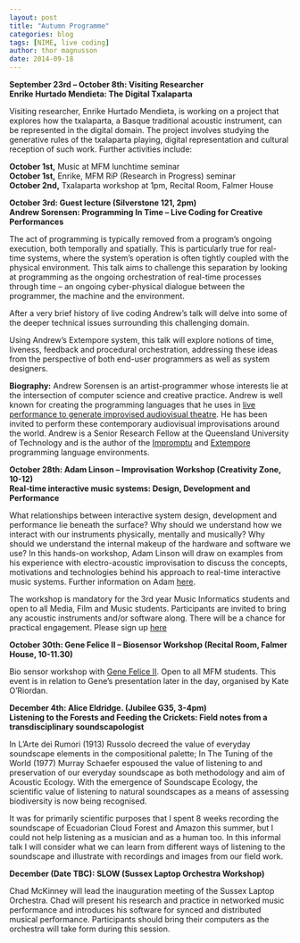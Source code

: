 ```yaml
---
layout: post
title: "Autumn Programme"
categories: blog
tags: [NIME, live coding]
author: thor magnusson
date: 2014-09-18
---
```


**September 23rd – October 8th: Visiting Researcher  
Enrike Hurtado Mendieta: The Digital Txalaparta**


Visiting researcher, Enrike Hurtado Mendieta, is working on a project that explores how the txalaparta, a Basque traditional acoustic instrument, can be represented in the digital domain. The project involves studying the generative rules of the txalaparta playing, digital representation and cultural reception of such work. Further activities include:

**October 1st,** Music at MFM lunchtime seminar  
**October 1st,** Enrike, MFM RiP (Research in Progress) seminar  
**October 2nd,** Txalaparta workshop at 1pm, Recital Room, Falmer House  

**October 3rd: Guest lecture (Silverstone 121, 2pm)  
Andrew Sorensen: Programming In Time – Live Coding for Creative Performances**

The act of programming is typically removed from a program’s ongoing execution, both temporally and spatially. This is particularly true for real-time systems, where the system’s operation is often tightly coupled with the physical environment. This talk aims to challenge this separation by looking at programming as the ongoing orchestration of real-time processes through time – an ongoing cyber-physical dialogue between the programmer, the machine and the environment.

After a very brief history of live coding Andrew’s talk will delve into some of the deeper technical issues surrounding this challenging domain.

Using Andrew’s Extempore system, this talk will explore notions of time, liveness, feedback and procedural orchestration, addressing these ideas from the perspective of both end-user programmers as well as system designers.

**Biography:** Andrew Sorensen is an artist-programmer whose interests lie at the intersection of computer science and creative practice. Andrew is well known for creating the programming languages that he uses in [live performance to generate improvised audiovisual theatre](http://vimeo.com/andrewsorensen/videos/sort:plays). He has been invited to perform these contemporary audiovisual improvisations around the world. Andrew is a Senior Research Fellow at the Queensland University of Technology and is the author of the [Impromptu](http://impromptu.moso.com.au/) and [Extempore](http://extempore.moso.com.au/) programming language environments.


**October 28th: Adam Linson – Improvisation Workshop (Creativity Zone, 10-12)  
Real-time interactive music systems: Design, Development and Performance**

What relationships between interactive system design, development and performance lie beneath the surface? Why should we understand how we interact with our instruments physically, mentally and musically? Why should we understand the internal makeup of the hardware and software we use? In this hands-on workshop, Adam Linson will draw on examples from his experience with electro-acoustic improvisation to discuss the concepts, motivations and technologies behind his approach to real-time interactive music systems. Further information on Adam [here](http://www.percent-s.com/).

The workshop is mandatory for the 3rd year Music Informatics students and open to all Media, Film and Music students. Participants are invited to bring any acoustic instruments and/or software along. There will be a chance for practical engagement. Please sign up [here](https://docs.google.com/forms/d/1zeVCVrh43KWUXN6a2ehgPsIJEmFshHLE-js75JXCNXo/viewform)

**October 30th: Gene Felice II – Biosensor Workshop (Recital Room, Falmer House, 10-11.30)**

Bio sensor workshop with [Gene Felice II](http://genefelice.com/). Open to all MFM students. This event is in relation to Gene’s presentation later in the day, organised by Kate O’Riordan.


**December 4th: Alice Eldridge. (Jubilee G35,  3-4pm)  
Listening to the Forests and Feeding the Crickets: Field notes from a transdisciplinary soundscapologist**

In L’Arte dei Rumori (1913) Russolo decreed the value of everyday soundscape elements in the compositional palette; In The Tuning of the World (1977) Murray Schaefer espoused the value of listening to and preservation of our everyday soundscape as both methodology and aim of Acoustic Ecology. With the emergence of Soundscape Ecology, the scientific value of listening to natural soundscapes as a means of assessing biodiversity is now being recognised.

It was for primarily scientific purposes that I spent 8 weeks recording the soundscape of Ecuadorian Cloud Forest and Amazon this summer, but I could not help listening as a musician and as a human too. In this informal talk I will consider what we can learn from different ways of listening to the soundscape and illustrate with recordings and images from our field work.

 

**December (Date TBC): SLOW (Sussex Laptop Orchestra Workshop)**

Chad McKinney will lead the inauguration meeting of the Sussex Laptop Orchestra. Chad will present his research and practice in networked music performance and introduces his software for synced and distributed musical performance. Participants should bring their computers as the orchestra will take form during this session.